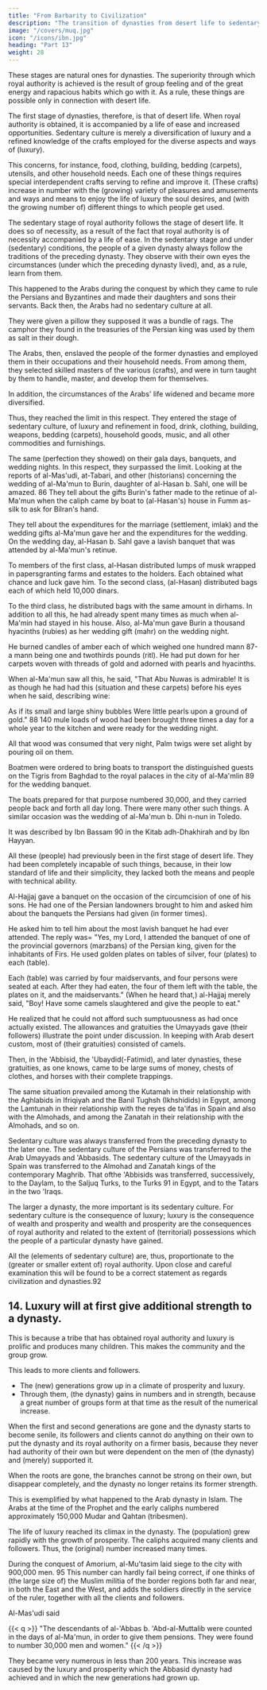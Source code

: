 ```yaml
---
title: "From Barbarity to Civilization"
description: "The transition of dynasties from desert life to sedentary culture"
image: "/covers/muq.jpg"
icon: "/icons/ibn.jpg"
heading: "Part 13"
weight: 28
---
```



<!-- ## 13. The transition of dynasties from desert life to sedentary culture -->

These stages are natural ones for dynasties. The superiority through which royal authority is achieved is the result of group feeling and of the great energy and rapacious habits which go with it. As a rule, these things are possible only in connection with desert life. 

The first stage of dynasties, therefore, is that of desert life. When royal authority is obtained, it is accompanied by a life of ease and increased opportunities. Sedentary culture is merely a diversification of luxury and a refined knowledge of the crafts employed for the diverse aspects and ways of (luxury). 

This concerns, for instance, food, clothing, building, bedding (carpets), utensils, and other household needs. Each one of these things requires special interdependent crafts serving to refine and improve it. (These crafts) increase in number with the (growing) variety of pleasures and amusements and ways and means to enjoy the life of luxury the soul desires, and (with the growing number of) different things to which people get used.

The sedentary stage of royal authority follows the stage of desert life. It does so of necessity, as a result of the fact that royal authority is of necessity accompanied by a life of ease. In the sedentary stage and under (sedentary) conditions, the people of a given dynasty always follow the traditions of the preceding dynasty. They observe with their own eyes the circumstances (under which the preceding dynasty lived), and, as a rule, learn from them.

This happened to the Arabs during the conquest by which they came to rule the Persians and Byzantines and made their daughters and sons their servants. Back then, the Arabs had no sedentary culture at all. 

They were given a pillow they supposed it was a bundle of rags. The camphor they found in the treasuries of the Persian king was used by them as salt in their dough. 

The Arabs, then, enslaved the people of the former dynasties and employed them in their occupations and their household
needs. From among them, they selected skilled masters of the various (crafts), and were in turn taught by them to handle, master, and develop them for themselves. 
 
In addition, the circumstances of the Arabs' life widened and became more diversified.

Thus, they reached the limit in this respect. They entered the stage of sedentary culture, of luxury and refinement in food, drink, clothing, building, weapons, bedding (carpets), household goods, music, and all other commodities and furnishings. 

The same (perfection they showed) on their gala days, banquets, and wedding nights. In this respect, they surpassed the limit.
Looking at the reports of al-Mas'udi, at-Tabari, and other (historians) concerning the wedding of al-Ma'mun to Burin, daughter of al-Hasan b. Sahl, one will be amazed. 86 They tell about the gifts Burin's father made to the retinue of al-Ma'mun when the caliph came by boat to (al-Hasan's) house in Fumm as-silk to ask for Bilran's hand. 

They tell about the expenditures for the marriage (settlement, imlak) and the wedding gifts al-Ma'mun gave her and the expenditures for the wedding. On the wedding day, al-Hasan b. Sahl gave a lavish banquet that was attended by al-Ma'mun's retinue. 

To members of the first class, al-Hasan distributed lumps of musk wrapped in papersgranting farms and estates to the holders. Each obtained what chance and luck gave him. To the second class, (al-Hasan) distributed bags each of which held 10,000
dinars. 

To the third class, he distributed bags with the same amount in dirhams. In addition to all this, he had already spent many times as much when al-Ma'min had stayed in his house. Also, al-Ma'mun gave Burin a thousand hyacinths (rubies) as her wedding gift (mahr) on the wedding night. 

He burned candles of amber each of which weighed one hundred mann 87-a mann being one and twothirds pounds (ritl). He had put down for her carpets woven with threads of gold and adorned with pearls and hyacinths. 

When al-Ma'mun saw all this, he said, "That Abu Nuwas is admirable! It is as though he had had this (situation and these carpets) before his eyes when he said, describing wine:

As if its small and large shiny bubbles Were little pearls upon a ground of gold." 88
140 mule loads of wood had been brought three times a day for a whole year to the kitchen and were ready for the wedding night. 

All that wood was consumed that very night, Palm twigs were set alight by pouring oil on them. 

Boatmen were ordered to bring boats to transport the distinguished guests on the Tigris from Baghdad to the royal palaces in the city of al-Ma'mlin 89 for the wedding banquet. 

The boats prepared for that purpose numbered 30,000, and they carried people back and forth all day long. There were many other such things. A similar occasion was the wedding of al-Ma'mun b. Dhi n-nun in Toledo. 

It was described by Ibn Bassam 90 in the Kitab adh-Dhakhirah and by Ibn Hayyan.

All these (people) had previously been in the first stage of desert life. They had been completely incapable of such things, because, in their low standard of life and their simplicity, they lacked both the means and people with technical ability. 

Al-Hajjaj gave a banquet on the occasion of the circumcision of one of his sons. He had one of the Persian landowners brought to him and asked him about the banquets the Persians had given (in former times). 

He asked him to tell him about the most lavish banquet he had ever attended. The reply was= "Yes, my Lord, I attended the banquet of one of the provincial governors (marzbans) of the Persian king, given for the inhabitants of Firs. He used golden plates on tables of silver, four (plates) to each (table). 

Each (table) was carried by four maidservants, and four persons were seated at each. After they had eaten, the four of them left with the table, the plates on it, and the maidservants." (When he heard that,) al-Hajjaj
merely said, "Boy! Have some camels slaughtered and give the people to eat." 

He realized that he could not afford such sumptuousness as had once actually existed. The allowances and gratuities the Umayyads gave (their followers) illustrate the point under discussion. In keeping with Arab desert custom, most of (their gratuities) consisted of camels. 

Then, in the 'Abbisid, the 'Ubaydid(-Fatimid), and later dynasties, these gratuities, as one knows, came to be large sums of money, chests of clothes, and horses with their complete trappings.

The same situation prevailed among the Kutamah in their relationship with the Aghlabids in Ifriqiyah and the Banil Tughsh (Ikhshidids) in Egypt, among the Lamtunah in their relationship with the reyes de ta'ifas in Spain and also with the Almohads, and among the Zanatah in their relationship with the Almohads, and so on.

Sedentary culture was always transferred from the preceding dynasty to the later one. The sedentary culture of the Persians was transferred to the Arab Umayyads and 'Abbasids. The sedentary culture of the Umayyads in Spain was transferred to the Almohad and Zanatah kings of the contemporary Maghrib. That ofthe 'Abbisids was transferred, successively, to the Daylam, to the Saljuq Turks, to the Turks 91 in Egypt, and to the Tatars in the two 'Iraqs.

The larger a dynasty, the more important is its sedentary culture. For sedentary culture is the consequence of luxury; luxury is the consequence of wealth and prosperity and wealth and prosperity are the consequences of royal authority and
related to the extent of (territorial) possessions which the people of a particular dynasty have gained. 

All the (elements of sedentary culture) are, thus, proportionate to the (greater or smaller extent of) royal authority. Upon close and careful examination this will be found to be a correct statement as regards civilization and dynasties.92


## 14. Luxury will at first give additional strength to a dynasty.

This is because a tribe that has obtained royal authority and luxury is prolific and produces many children. This makes the community and the group grow. 

This leads to more clients and followers.
- The (new) generations grow up in a climate of prosperity and luxury.
- Through them, (the dynasty) gains in numbers and in strength, because a great number of groups form at that time as the result of the numerical increase. 

When the first and second generations are gone and the dynasty starts to become senile, its followers and clients cannot do anything on their own to put the dynasty and its royal authority on a firmer basis, because they never had authority of their own but were dependent on the men of (the dynasty) and (merely) supported it. 

When the roots are gone, the branches cannot be strong on their own, but disappear completely, and the dynasty
no longer retains its former strength.

This is exemplified by what happened to the Arab dynasty in Islam. The Arabs at the time of the Prophet and the early caliphs numbered approximately 150,000 Mudar and Qahtan (tribesmen). 

The life of luxury reached its climax in the dynasty. The (population) grew rapidly with the growth of prosperity.
The caliphs acquired many clients and followers. Thus, the (original) number
increased many times. 

During the conquest of Amorium, al-Mu'tasim laid siege to the city with 900,000 men. 95 This number can hardly fail being correct, if one thinks of (the large size of) the Muslim militia of the border regions both far and near, in both the East and the West, and adds the soldiers directly in the service of the ruler, together with all the clients and followers.

Al-Mas'udi said

{{< q >}}
"The descendants of al-'Abbas b. 'Abd-al-Muttalib were counted in the days of al-Ma'mun, in order to give them pensions. They were found to number 30,000 men and women." 
{{< /q >}}

They became very numerous in less than 200 years. This increase was caused by the luxury and prosperity which the Abbasid dynasty had achieved and in which the new generations had grown up. 

<!-- Otherwise, the number of Arabs, as it had been in the beginning of the conquest, would not even remotely have
(permitted) such an increase. -->